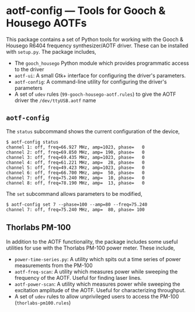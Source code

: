 # aotf-config — Tools for Gooch & Housego AOTFs

This package contains a set of Python tools for working with the Gooch
& Housego R6404 frequency synthesizer/AOTF driver. These can be
installed with `setup.py`. The package includes,

 * The `gooch_housego` Python module which provides programmatic
   access to the driver
 * `aotf-ui`: A small Gtk+ interface for configuring the driver's
   parameters.
 * `aotf-config`: A command-line utility for configuring the driver's
   parameters
 * A set of `udev` rules (`99-gooch-housego-aotf.rules`) to give the
   AOTF driver the `/dev/ttyUSB.aotf` name

## `aotf-config`

The `status` subcommand shows the current configuration of the device,

    $ aotf-config status
    channel 1: off, freq=66.927 MHz, amp=1023, phase=   0
    channel 2: off, freq=69.850 MHz, amp= 190, phase=   0
    channel 3: off, freq=69.435 MHz, amp=1023, phase=   0
    channel 4: off, freq=61.221 MHz, amp=  28, phase=   0
    channel 5: off, freq=49.423 MHz, amp=1023, phase=   0
    channel 6: off, freq=66.700 MHz, amp=  50, phase=   0
    channel 7: off, freq=75.240 MHz, amp=  10, phase=   0
    channel 8: off, freq=78.190 MHz, amp=  13, phase=   0

The `set` subcommand allows parameters to be modified,

    $ aotf-config set 7 --phase=100 --amp=80 --freq=75.240
    channel 7: off, freq=75.240 MHz, amp=  80, phase= 100


## Thorlabs PM-100

In addition to the AOTF functionality, the package includes some
useful utilities for use with the Thorlabs PM-100 power meter. These
include,

 * `power-time-series.py`: A utility which spits out a time series of
   power measurements from the PM-100
 * `aotf-freq-scan`: A utility which measures power while sweeping the
   frequency of the AOTF. Useful for finding laser lines.
 * `aotf-power-scan`: A utility which measures power while sweeping the
   excitation amplitude of the AOTF. Useful for characterizing
   throughput.
 * A set of `udev` rules to allow unprivileged users to access the
   PM-100 (`thorlabs-pm100.rules`)

